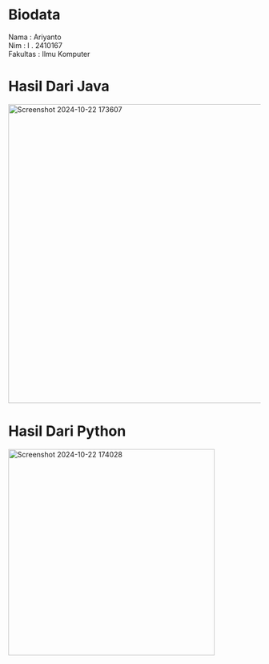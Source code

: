 # Biodata
Nama     : Ariyanto <br/>
Nim      : I . 2410167 <br/>
Fakultas : Ilmu Komputer
# Hasil Dari Java
<img width="597" alt="Screenshot 2024-10-22 173607" src="https://github.com/user-attachments/assets/993be560-61cf-495f-8c50-9861dff8c773"> <br/>
# Hasil Dari Python
<img width="412" alt="Screenshot 2024-10-22 174028" src="https://github.com/user-attachments/assets/dcb75147-9c65-40d9-98c2-2e0b776d7880">
